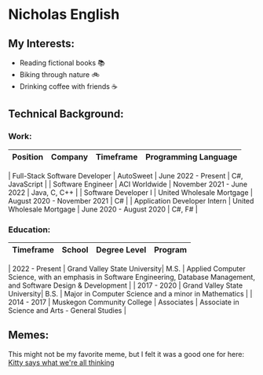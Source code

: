 # Nicholas English
## My Interests:
- Reading fictional books 📚
- Biking through nature 🚲
- Drinking coffee with friends ☕

## Technical Background:
### Work:
| Position | Company | Timeframe | Programming Language | 
| --- | --- | --- | --- |

| Full-Stack Software Developer | AutoSweet | June 2022 - Present | C#, JavaScript |
| Software Engineer | ACI Worldwide | November 2021 - June 2022 | Java, C, C++ |
| Software Developer I | United Wholesale Mortgage | August 2020 - November 2021 | C# |
| Application Developer Intern | United Wholesale Mortgage | June 2020 - August 2020 | C#, F# |

### Education:
| Timeframe | School | Degree Level | Program | 
| --- | --- | --- | --- |

| 2022 - Present | Grand Valley State University| M.S. | Applied Computer Science, with an emphasis in Software Engineering, Database Management, and Software Design & Development |
| 2017 - 2020 | Grand Valley State University| B.S. | Major in Computer Science and a minor in Mathematics |
| 2014 - 2017 | Muskegon Community College | Associates | Associate in Science and Arts - General Studies |

## Memes:
This might not be my favorite meme, but I felt it was a good one for here: [Kitty says what we're all thinking](https://www.memecreator.org/static/images/memes/5225847.jpg)